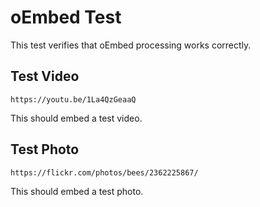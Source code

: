 # oEmbed Test

This test verifies that oEmbed processing works correctly.

## Test Video

```oembed
https://youtu.be/1La4QzGeaaQ
```

This should embed a test video.

## Test Photo

```oembed
https://flickr.com/photos/bees/2362225867/
```

This should embed a test photo. 
